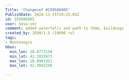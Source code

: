 ```yaml
---
Title: 'Changeset #159586905'
PublishDate: 2024-11-25T19:25:05Z
id: 159586905
user: Seva-snz
comment: added waterfalls and path to them, buildings
created_by: JOSM/1.5 (19096 ru)
tags:
- Montenegro
bbox:
  min_lon: 18.8772158
  min_lat: 42.2832673
  max_lon: 18.8983351
  max_lat: 42.3042256

---
```

